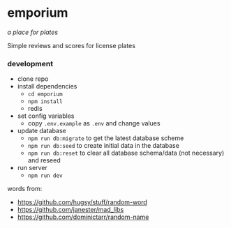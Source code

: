 # emporium

*a place for plates*

Simple reviews and scores for license plates

### development

- clone repo
- install dependencies
  - `cd emporium`
  - `npm install`
  - redis
- set config variables
  - copy `.env.example` as `.env` and change values
- update database
  - `npm run db:migrate` to get the latest database scheme
  - `npm run db:seed` to create initial data in the database
  - `npm run db:reset` to clear all database schema/data (not necessary) and reseed
- run server
  - `npm run dev`

words from:

- https://github.com/hugsy/stuff/random-word
- https://github.com/janester/mad_libs
- https://github.com/dominictarr/random-name